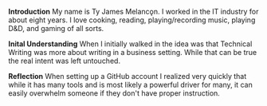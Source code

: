 **Introduction**
My name is Ty James Melancǫn. I worked in the IT industry for about eight years. I love cooking, reading, 
playing/recording music, playing D&D, and gaming of all sorts. 

**Inital Understanding**
When I initially walked in the idea was that Technical Writing was more about writing in a business setting. 
While that can be true the real intent was left untouched. 

**Reflection**
When setting up a GitHub account I realized very quickly that while it has many tools and is most likely a powerful 
driver for many, it can easily overwhelm someone if they don't have proper instruction. 
